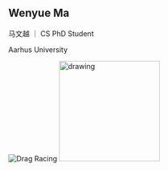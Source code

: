 ## Wenyue Ma
马文越 ｜ CS PhD Student

Aarhus University

![Drag Racing](pic/slef.jpg)
<img src="pic/slef.jpg" alt="drawing" width="200"/>